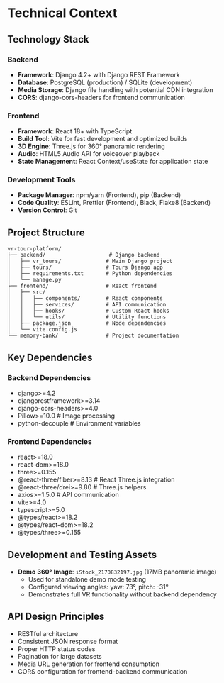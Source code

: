 # Technical Context

## Technology Stack

### Backend
- **Framework**: Django 4.2+ with Django REST Framework
- **Database**: PostgreSQL (production) / SQLite (development)
- **Media Storage**: Django file handling with potential CDN integration
- **CORS**: django-cors-headers for frontend communication

### Frontend
- **Framework**: React 18+ with TypeScript
- **Build Tool**: Vite for fast development and optimized builds
- **3D Engine**: Three.js for 360° panoramic rendering
- **Audio**: HTML5 Audio API for voiceover playback
- **State Management**: React Context/useState for application state

### Development Tools
- **Package Manager**: npm/yarn (Frontend), pip (Backend)
- **Code Quality**: ESLint, Prettier (Frontend), Black, Flake8 (Backend)
- **Version Control**: Git

## Project Structure

```
vr-tour-platform/
├── backend/                    # Django backend
│   ├── vr_tours/              # Main Django project
│   ├── tours/                 # Tours Django app
│   ├── requirements.txt       # Python dependencies
│   └── manage.py
├── frontend/                  # React frontend
│   ├── src/
│   │   ├── components/        # React components
│   │   ├── services/          # API communication
│   │   ├── hooks/             # Custom React hooks
│   │   └── utils/             # Utility functions
│   ├── package.json           # Node dependencies
│   └── vite.config.js
└── memory-bank/               # Project documentation
```

## Key Dependencies

### Backend Dependencies
- django>=4.2
- djangorestframework>=3.14
- django-cors-headers>=4.0
- Pillow>=10.0  # Image processing
- python-decouple  # Environment variables

### Frontend Dependencies
- react>=18.0
- react-dom>=18.0
- three>=0.155
- @react-three/fiber>=8.13  # React Three.js integration
- @react-three/drei>=9.80   # Three.js helpers
- axios>=1.5.0             # API communication
- vite>=4.0
- typescript>=5.0
- @types/react>=18.2
- @types/react-dom>=18.2
- @types/three>=0.155

## Development and Testing Assets
- **Demo 360° Image**: `iStock_2170832197.jpg` (17MB panoramic image)
  - Used for standalone demo mode testing
  - Configured viewing angles: yaw: 73°, pitch: -31°
  - Demonstrates full VR functionality without backend dependency

## API Design Principles
- RESTful architecture
- Consistent JSON response format
- Proper HTTP status codes
- Pagination for large datasets
- Media URL generation for frontend consumption
- CORS configuration for frontend-backend communication 